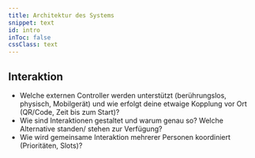 ```yaml
---
title: Architektur des Systems
snippet: text
id: intro
inToc: false
cssClass: text
---
```


## Interaktion

- Welche externen Controller werden unterstützt (berührungslos, physisch, Mobilgerät) und wie erfolgt deine etwaige Kopplung vor Ort (QR/Code, Zeit bis zum Start)?
- Wie sind Interaktionen gestaltet und warum genau so? Welche Alternative standen/ stehen zur Verfügung?
- Wie wird gemeinsame Interaktion mehrerer Personen koordiniert (Prioritäten, Slots)?